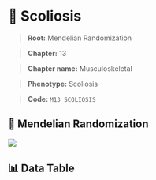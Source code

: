 # 🧪 Scoliosis

> **Root:** Mendelian Randomization

> **Chapter:** 13  

> **Chapter name:** Musculoskeletal

> **Phenotype:** Scoliosis  

> **Code:** `M13_SCOLIOSIS`

## 🧬 Mendelian Randomization  

<img src="/MR/Figures/Forward/M13_SCOLIOSIS.png"/>

## 📊 Data Table

<CsvTableMRF src="/MR/Data/Forward/M13_SCOLIOSIS.csv"/>
